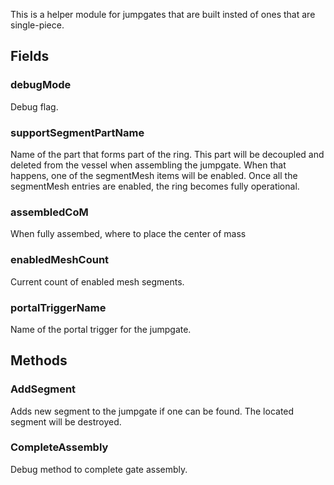             
This is a helper module for jumpgates that are built insted of ones that are single-piece.
        
## Fields

### debugMode
Debug flag.
### supportSegmentPartName
Name of the part that forms part of the ring. This part will be decoupled and deleted from the vessel when assembling the jumpgate. When that happens, one of the segmentMesh items will be enabled. Once all the segmentMesh entries are enabled, the ring becomes fully operational.
### assembledCoM
When fully assembed, where to place the center of mass
### enabledMeshCount
Current count of enabled mesh segments.
### portalTriggerName
Name of the portal trigger for the jumpgate.
## Methods


### AddSegment
Adds new segment to the jumpgate if one can be found. The located segment will be destroyed.

### CompleteAssembly
Debug method to complete gate assembly.

